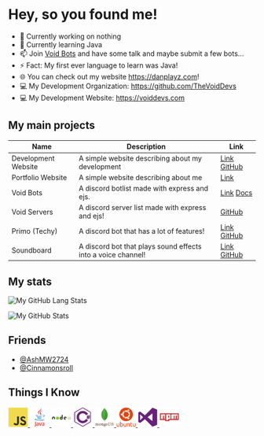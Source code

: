# Hey, so you found me!

- 🔭 Currently working on nothing
- 🌱 Currently learning Java
- 📫 Join [Void Bots](https://voidbots.net/join) and have some talk and maybe submit a few bots...
- ⚡ Fact: My first ever language to learn was Java!
- 🌐 You can check out my website https://danplayz.com!
- 💻 My Development Organization: https://github.com/TheVoidDevs
- 💻 My Development Website: https://voiddevs.com

## My main projects

| Name | Description | Link |
|------|------|-----------|
| Development Website | A simple website describing about my development | [Link](https://voiddevs.com) [GitHub](https://github.com/TheVoidDevs/) |
| Portfolio Website | A simple website describing about me | [Link](https://danplayz.com) |
| Void Bots | A discord botlist made with express and ejs. | [Link](https://voidbots.net) [Docs](https://docs.voidbots.net) |
| Void Servers | A discord server list made with express and ejs! | [GitHub](https://github.com/TheVoidDevs/VoidServers) |
| Primo (Techy) | A discord bot that has a lot of features! | [Link](https://primo.wtf) [GitHub](https://github.com/DanPlayz0/Techy) |
| Soundboard | A discord bot that plays sound effects into a voice channel! | [Link](https://soundboard.vd.wtf) [GitHub](https://github.com/DanPlayz0/Soundboard) |

## My stats

![My GitHub Lang Stats](https://github-readme-stats.vercel.app/api/top-langs/?username=danplayz0&theme=tokyonight&layout=compact)

![My GitHub Stats](https://github-readme-stats.vercel.app/api?username=danplayz0&count_private=true&show_icons=true&theme=tokyonight)

## Friends
- [@AshMW2724](https://github.com/AshMW2724)
- [@Cinnamonsroll](https://github.com/Cinnamonsroll)

## Things I Know
<p>
<a href="https://www.js.org/" target="_blank"> <img src="https://raw.githubusercontent.com/devicons/devicon/master/icons/javascript/javascript-original.svg" alt="javascript" width="40em" height="40em"/> </a>
<a href="https://www.java.com/" target="_blank"> <img src="https://raw.githubusercontent.com/devicons/devicon/master/icons/java/java-original-wordmark.svg" alt="java" width="40em" height="40em"/> </a>
<a href="https://www.nodejs.com/" target="_blank"> <img src="https://raw.githubusercontent.com/devicons/devicon/master/icons/nodejs/nodejs-original-wordmark.svg" alt="nodejs" width="40em" height="40em"/> </a>
<a href="https://www.w3schools.com/cs/" target="_blank"> <img src="https://raw.githubusercontent.com/devicons/devicon/master/icons/csharp/csharp-line.svg" alt="csharp" width="40em" height="40em"/> </a>
<a href="https://www.mongodb.com/" target="_blank"> <img src="https://raw.githubusercontent.com/devicons/devicon/master/icons/mongodb/mongodb-original-wordmark.svg" alt="mongodb" width="40em" height="40em"/> </a>
<a href="https://www.ubuntu.com/" target="_blank"> <img src="https://raw.githubusercontent.com/devicons/devicon/master/icons/ubuntu/ubuntu-plain-wordmark.svg" alt="ubuntu" width="40em" height="40em"/> </a>
<a href="https://www.visualstudio.com/" target="_blank"> <img src="https://raw.githubusercontent.com/devicons/devicon/master/icons/visualstudio/visualstudio-plain.svg" alt="VisualStudio" width="40em" height="40em"/> </a>
<a href="https://www.npmjs.org/" target="_blank"> <img src="https://raw.githubusercontent.com/devicons/devicon/master/icons/npm/npm-original-wordmark.svg" alt="NPM JS" width="40em" height="40em"/> </a>
</p>

